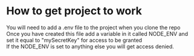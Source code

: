 # How to get project to work
You will need to add a .env file to the project when you clone the repo<br />
Once you have created this file add a variable in it called NODE_ENV and set it equal to "mySecretKey" for access to be granted<br />
If the NODE_ENV is set to anything else you will get access denied.
